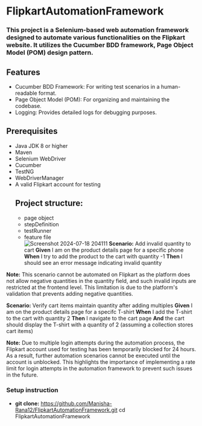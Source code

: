 # FlipkartAutomationFramework
### This project is a Selenium-based web automation framework designed to automate various functionalities on the Flipkart website. It utilizes the Cucumber BDD framework, Page Object Model (POM) design pattern.

## Features

- Cucumber BDD Framework: For writing test scenarios in a human-readable format.
- Page Object Model (POM): For organizing and maintaining the codebase.
- Logging: Provides detailed logs for debugging purposes.

## Prerequisites
- Java JDK 8 or higher
- Maven
- Selenium WebDriver
- Cucumber
- TestNG
- WebDriverManager
- A valid Flipkart account for testing
  ## Project structure:
  - page object
  - stepDefinition
  - testRunner
  - feature file
    <br>
    ![Screenshot 2024-07-18 204111](https://github.com/user-attachments/assets/459e021f-c110-4119-a19f-b81388dc0796)
**Scenario:** Add invalid quantity to cart
**Given** I am on the product details page for a specific phone
**When** I try to add the product to the cart with quantity -1
**Then** I should see an error message indicating invalid quantity
 
 **Note:** This scenario cannot be automated on Flipkart as the platform does not allow negative quantities in the quantity field, and such invalid inputs are restricted at the frontend level. This limitation is due to the platform's validation that prevents adding negative quantities.

**Scenario:** Verify cart items maintain quantity after adding multiples 
**Given** I am on the product details page for a specifc T-shirt
**When** I add the T-shirt to the cart with quantity 2
**Then** I navigate to the cart page
**And** the cart should display the T-shirt with a quantity of 2 (assuming a collection stores cart items)

 **Note:** Due to multiple login attempts during the automation process, the Flipkart account used for testing has been temporarily blocked for 24 hours. As a result, further automation scenarios cannot be executed until the account is unblocked. This highlights the importance of implementing a rate limit for login attempts in the automation framework to prevent such issues in the future.

### Setup instruction <br>
- **git clone:** https://github.com/Manisha-Rana12/FlipkartAutomationFramework.git
cd FlipkartAutomationFramework




